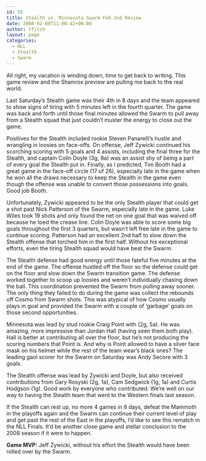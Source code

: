 ```yaml
---
id: 55
title: Stealth vs. Minnesota Swarm Feb 2nd Review
date: 2008-02-08T11:00:42+00:00
author: tfitch
layout: page
categories:
  - NLL
  - Stealth
  - Swarm
---
```

All right, my vacation is winding down, time to get back to writing. This game review and the Shamrox preview are pulling me back to the real world.

Last Saturday&#8217;s Stealth game was their 4th in 8 days and the team appeared to show signs of tiring with 5 minutes left in the fourth quarter. The game was back and forth until those final minutes allowed the Swarm to pull away from a Stealth squad that just couldn&#8217;t muster the energy to close out the game.

Positives for the Stealth included rookie Steven Panarelli&#8217;s hustle and wrangling in loosies on face-offs. On offense, Jeff Zywicki continued his scorching scoring with 5 goals and 4 assists, including the final three for the Stealth, and captain Colin Doyle (3g, 8a) was an assist shy of being a part of every goal the Stealth put in. Finally, as I predicted, Tim Booth had a great game in the face-off circle (17 of 26), especially late in the game when he won all the draws necessary to keep the Stealth in the game even though the offense was unable to convert those possessions into goals. Good job Booth.

Unfortunately, Zywicki appeared to be the only Stealth player that could get a shot past Nick Patterson of the Swarm, especially late in the game. Luke Wiles took 19 shots and only found the net on one goal that was waived off because he toed the crease line. Colin Doyle was able to score some big goals throughout the first 3 quarters, but wasn&#8217;t left free late in the game to continue scoring. Patterson had an excellent 2nd half to slow down the Stealth offense that torched him in the first half. Without his exceptional efforts, even the tiring Stealth squad would have beat the Swarm.

The Stealth defense had good energy until those fateful five minutes at the end of the game. The offense hustled off the floor so the defense could get on the floor and slow down the Swarm transition game. The defense worked together to scoop up loosies and weren&#8217;t individually chasing down the ball. This coordination prevented the Swarm from pulling away sooner. The only thing they failed to do during the game was collect the rebounds off Cosmo from Swarm shots. This was atypical of how Cosmo usually plays in goal and provided the Swarm with a couple of &#8216;garbage&#8217; goals on those second opportunities.

Minnesota was lead by stud rookie Craig Point with (2g, 5a). He was amazing, more impressive than Jordan Hall (having seen them both play). Hall is better at contributing all over the floor, but he&#8217;s not producing the scoring numbers that Point is. And why is Point allowed to have a silver face mask on his helmet while the rest of the team wear&#8217;s black ones? The leading gaol scorer for the Swarm on Saturday was Andy Secore with 3 goals.

The Stealth offense was lead by Zywicki and Doyle, but also received contributions from Gary Rosyski (2g, 1a), Cam Sedgwick (1g, 1a) and Curtis Hodgson (1g). Good work by everyone who contributed. We&#8217;re well on our way to having the Stealth team that went to the Western finals last season.

If the Stealth can rest up, no more 4 games in 8 days, defeat the Mammoth in the playoffs again and the Swarm can continue their current level of play and get past the rest of the East in the playoffs, I&#8217;d like to see this rematch in the NLL Finals. It&#8217;d be another close game and stellar conclusion to the 2008 season if it were to happen.

**Game MVP:** Jeff Zywicki, without his effort the Stealth would have been rolled over by the Swarm.
